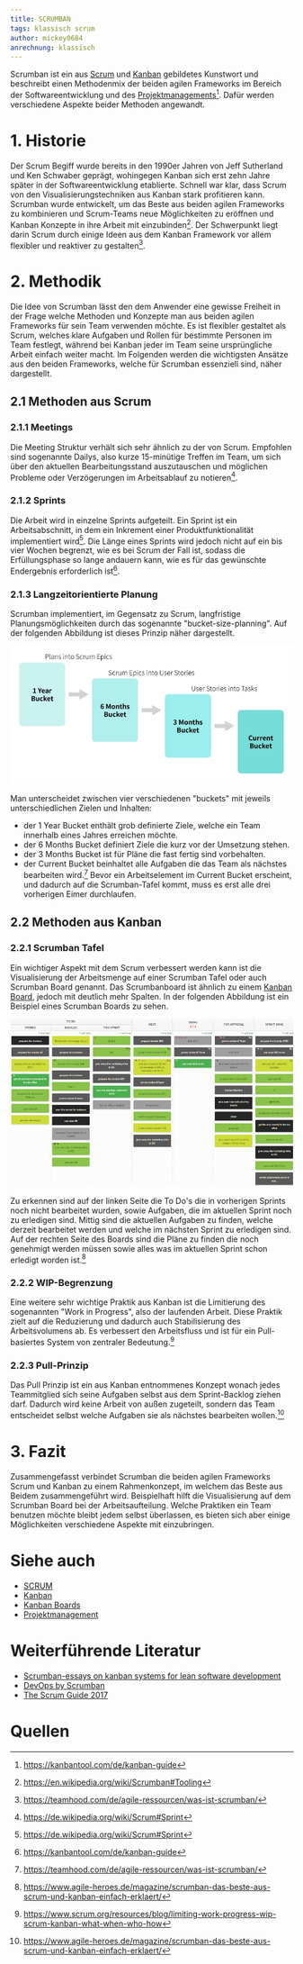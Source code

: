 ```yaml
---
title: SCRUMBAN
tags: klassisch scrum
author: mickey0684
anrechnung: klassisch
---
```


Scrumban ist ein aus [Scrum](SCRUM.md) und [Kanban](Kanban.md) gebildetes Kunstwort und beschreibt einen Methodenmix der beiden agilen Frameworks im Bereich der Softwareentwicklung und des [Projektmanagements](Projektmanagement.md)[^1]. Dafür werden verschiedene Aspekte beider Methoden angewandt.

# 1. Historie
Der Scrum Begiff wurde bereits in den 1990er Jahren von Jeff Sutherland und Ken Schwaber geprägt, wohingegen Kanban sich erst zehn Jahre später in der Softwareentwicklung etablierte. Schnell war klar, dass Scrum von den Visualisierungstechniken aus Kanban stark profitieren kann.
Scrumban wurde entwickelt, um das Beste aus beiden agilen Frameworks zu kombinieren und Scrum-Teams neue Möglichkeiten zu eröffnen und Kanban Konzepte in ihre Arbeit mit einzubinden[^2]. Der Schwerpunkt liegt darin Scrum durch einige Ideen aus dem Kanban Framework vor allem flexibler und reaktiver zu gestalten[^3].

# 2. Methodik
Die Idee von Scrumban lässt den dem Anwender eine gewisse Freiheit in der Frage welche Methoden und Konzepte man aus beiden agilen Frameworks für sein Team verwenden möchte. Es ist flexibler gestaltet als Scrum, welches klare Aufgaben und Rollen für bestimmte Personen im Team festlegt, während bei Kanban jeder im Team seine ursprüngliche Arbeit einfach weiter macht. Im Folgenden werden die wichtigsten Ansätze aus den beiden Frameworks, welche für Scrumban essenziell sind, näher dargestellt.

## 2.1 Methoden aus Scrum

### 2.1.1 Meetings 
Die Meeting Struktur verhält sich sehr ähnlich zu der von Scrum. Empfohlen sind sogenannte Dailys, also kurze 15-minütige Treffen im Team, um sich über den aktuellen Bearbeitungsstand auszutauschen und möglichen Probleme oder Verzögerungen im Arbeitsablauf zu notieren[^4].
### 2.1.2 Sprints
Die Arbeit wird in einzelne Sprints aufgeteilt. Ein Sprint ist ein Arbeitsabschnitt, in dem ein Inkrement einer Produktfunktionalität implementiert wird[^4]. Die Länge eines Sprints wird jedoch nicht auf ein bis vier Wochen begrenzt, wie es bei Scrum der Fall ist, sodass die Erfüllungsphase so lange andauern kann, wie es für das gewünschte Endergebnis erforderlich ist[^1].
### 2.1.3 Langzeitorientierte Planung
Scrumban implementiert, im Gegensatz zu Scrum, langfristige Planungsmöglichkeiten durch das sogenannte "bucket-size-planning". Auf der folgenden Abbildung ist dieses Prinzip näher dargestellt. 

![bucket-size-planning](SCRUMBAN/Bucket-size-planning.jpg)

Man unterscheidet zwischen vier verschiedenen "buckets" mit jeweils unterschiedlichen Zielen und Inhalten:
* der 1 Year Bucket enthält grob definierte Ziele, welche ein Team innerhalb eines Jahres erreichen möchte.
* der 6 Months Bucket definiert Ziele die kurz vor der Umsetzung stehen.
* der 3 Months Bucket ist für Pläne die fast fertig sind vorbehalten.
* der Current Bucket beinhaltet alle Aufgaben die das Team als nächstes bearbeiten wird.[^3]
Bevor ein Arbeitselement im Current Bucket erscheint, und dadurch auf die Scrumban-Tafel kommt, muss es erst alle drei vorherigen Eimer durchlaufen.
## 2.2 Methoden aus Kanban
### 2.2.1 Scrumban Tafel
Ein wichtiger Aspekt mit dem Scrum verbessert werden kann ist die Visualisierung der Arbeitsmenge auf einer Scrumban Tafel oder auch Scrumban Board genannt. Das Scrumbanboard ist ähnlich zu einem [Kanban Board](Kanban_Boards.md), jedoch mit deutlich mehr Spalten. In der folgenden Abbildung ist ein Beispiel eines Scrumban Boards zu sehen.

![Scrumbanboard](SCRUMBAN/scrumban-kanban-and-scrum.jpeg)


Zu erkennen sind auf der linken Seite die To Do's die in vorherigen Sprints noch nicht bearbeitet wurden, sowie Aufgaben, die im aktuellen Sprint noch zu erledigen sind. Mittig sind die aktuellen Aufgaben zu finden, welche derzeit bearbeitet werden und welche im nächsten Sprint zu erledigen sind. Auf der rechten Seite des Boards sind die Pläne zu finden die noch genehmigt werden müssen sowie alles was im aktuellen Sprint schon erledigt worden ist.[^5]
### 2.2.2 WIP-Begrenzung
Eine weitere sehr wichtige Praktik aus Kanban ist die Limitierung des sogenannten "Work in Progress", also der laufenden Arbeit. Diese Praktik zielt auf die Reduzierung und dadurch auch Stabilisierung des Arbeitsvolumens ab. Es verbessert den Arbeitsfluss und ist für ein Pull-basiertes System von zentraler Bedeutung.[^6]
### 2.2.3 Pull-Prinzip
Das Pull Prinzip ist ein aus Kanban entnommenes Konzept wonach jedes Teammitglied sich seine Aufgaben selbst aus dem Sprint-Backlog ziehen darf. Dadurch wird keine Arbeit von außen zugeteilt, sondern das Team entscheidet selbst welche Aufgaben sie als nächstes bearbeiten wollen.[^5]
# 3. Fazit
Zusammengefasst verbindet Scrumban die beiden agilen Frameworks Scrum und Kanban zu einem Rahmenkonzept, im welchem das Beste aus Beidem zusammengeführt wird. Beispielhaft hilft die Visualisierung auf dem Scrumban Board bei der Arbeitsaufteilung. Welche Praktiken ein Team benutzen möchte bleibt jedem selbst überlassen, es bieten sich aber einige Möglichkeiten verschiedene Aspekte mit einzubringen.

# Siehe auch

* [SCRUM](SCRUM.md)
* [Kanban](Kanban.md)
* [Kanban Boards](Kanban_Boards.md)
* [Projektmanagement](Projektmanagement.md)

# Weiterführende Literatur

* [Scrumban-essays on kanban systems for lean software development](https://books.google.de/books?hl=de&lr=&id=SQFdAgAAQBAJ&oi=fnd&pg=PA7&dq=wip+limits+scrumban&ots=ca61YFYzSf&sig=lvA3ZpYKeCpF959zZPPAFbsO3vI&redir_esc=y#v=onepage&q=wip%20limits%20scrumban&f=false)
* [DevOps by Scrumban](https://link.springer.com/article/10.1365/s40702-017-0301-x)
* [The Scrum Guide 2017](https://scrumguides.org/docs/scrumguide/v2017/2017-Scrum-Guide-US.pdf)

# Quellen

[^1]: https://kanbantool.com/de/kanban-guide
[^2]: https://en.wikipedia.org/wiki/Scrumban#Tooling
[^3]: https://teamhood.com/de/agile-ressourcen/was-ist-scrumban/
[^4]: https://de.wikipedia.org/wiki/Scrum#Sprint
[^5]: https://www.agile-heroes.de/magazine/scrumban-das-beste-aus-scrum-und-kanban-einfach-erklaert/
[^6]: https://www.scrum.org/resources/blog/limiting-work-progress-wip-scrum-kanban-what-when-who-how
